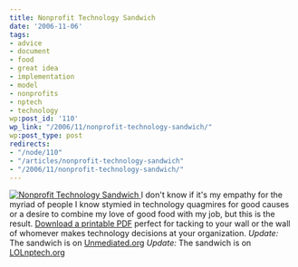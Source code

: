 ```yaml
---
title: Nonprofit Technology Sandwich
date: '2006-11-06'
tags:
- advice
- document
- food
- great idea
- implementation
- model
- nonprofits
- nptech
- technology
wp:post_id: '110'
wp_link: "/2006/11/nonprofit-technology-sandwich/"
wp:post_type: post
redirects:
- "/node/110"
- "/articles/nonprofit-technology-sandwich"
- "/2006/11/nonprofit-technology-sandwich/"
---
```


  [ ![Nonprofit Technology Sandwich](http://static.flickr.com/108/291245824_85dfbd70a8.jpg) ](http://www.flickr.com/photos/bensheldon/291245824/ "Photo Sharing")
I don't know if it's my empathy for the myriad of people I know stymied in technology quagmires for good causes or a desire to combine my love of good food with my job, but this is the result. [Download a printable PDF](2006-11-06-Nonprofit-Technology-Sandwich/nonprofit-tech-sandwich.pdf) perfect for tacking to your wall or the wall of whomever makes technology decisions at your organization. _Update:_ The sandwich is on [Unmediated.org](http://www.unmediated.org/2006/11/the_nonprofit_t.html) _Update:_ The sandwich is on [LOLnptech.org](http://lolnptech.blogspot.com/2007/08/nonprofit-technology-sandwich-anyone.html)
